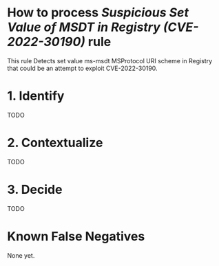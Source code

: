 # How to process *Suspicious Set Value of MSDT in Registry (CVE-2022-30190)* rule
This rule Detects set value ms-msdt MSProtocol URI scheme in Registry that could be an attempt to exploit CVE-2022-30190.

# 1. Identify
TODO

# 2. Contextualize
TODO

# 3. Decide
TODO

# Known False Negatives
None yet.
